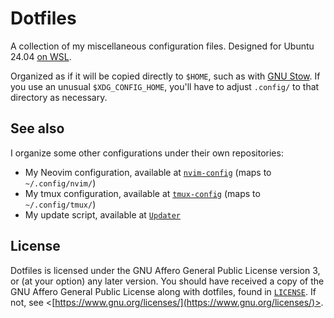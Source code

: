 # Dotfiles

A collection of my miscellaneous configuration files. Designed for Ubuntu 24.04 [on WSL](https://apps.microsoft.com/detail/9nz3klhxdjp5).

Organized as if it will be copied directly to `$HOME`, such as with [GNU Stow](https://www.gnu.org/software/stow/). If you use an unusual `$XDG_CONFIG_HOME`, you'll have to adjust `.config/` to that directory as necessary.

## See also

I organize some other configurations under their own repositories:
* My Neovim configuration, available at [`nvim-config`](https://github.com/RemasteredArch/nvim-config) (maps to `~/.config/nvim/`)
* My tmux configuration, available at [`tmux-config`](https://github.com/RemasteredArch/tmux-config) (maps to `~/.config/tmux/`)
* My update script, available at [`Updater`](https://github.com/RemasteredArch/Updater)

## License

Dotfiles is licensed under the GNU Affero General Public License version 3, or (at your option) any later version. You should have received a copy of the GNU Affero General Public License along with dotfiles, found in [`LICENSE`](./LICENSE). If not, see <[https://www.gnu.org/licenses/](https://www.gnu.org/licenses/)>.
